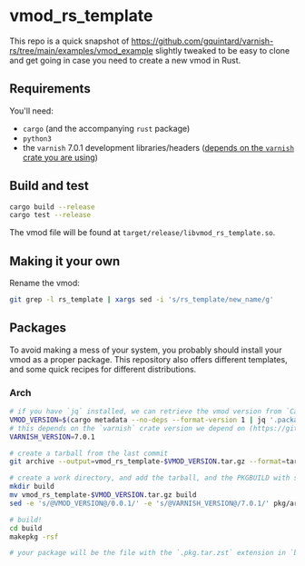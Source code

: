 # vmod_rs_template

This repo is a quick snapshot of https://github.com/gquintard/varnish-rs/tree/main/examples/vmod_example slightly tweaked to be easy to clone and get going in case you need to create a new vmod in Rust.

## Requirements

You'll need:
- `cargo` (and the accompanying `rust` package)
- `python3`
- the `varnish` 7.0.1 development libraries/headers ([depends on the `varnish` crate you are using](https://github.com/gquintard/varnish-rs#versions))

## Build and test

``` bash
cargo build --release
cargo test --release
```

The vmod file will be found at `target/release/libvmod_rs_template.so`.

## Making it your own

Rename the vmod:

``` bash
git grep -l rs_template | xargs sed -i 's/rs_template/new_name/g'
```

## Packages

To avoid making a mess of your system, you probably should install your vmod as a proper package. This repository also offers different templates, and some quick recipes for different distributions.

### Arch

``` bash
# if you have `jq` installed, we can retrieve the vmod version from `Cargo.toml`
VMOD_VERSION=$(cargo metadata --no-deps --format-version 1 | jq '.packages[0].version' -r)
# this depends on the `varnish` crate version we depend on (https://github.com/gquintard/varnish-rs#versions)
VARNISH_VERSION=7.0.1

# create a tarball from the last commit
git archive --output=vmod_rs_template-$VMOD_VERSION.tar.gz --format=tar.gz HEAD

# create a work directory, and add the tarball, and the PKGBUILD with some variable substituted
mkdir build
mv vmod_rs_template-$VMOD_VERSION.tar.gz build
sed -e 's/@VMOD_VERSION@/0.0.1/' -e 's/@VARNISH_VERSION@/7.0.1/' pkg/arch/PKGBUILD > build/PKGBUILD

# build!
cd build
makepkg -rsf

# your package will be the file with the `.pkg.tar.zst` extension in `build/`
```
